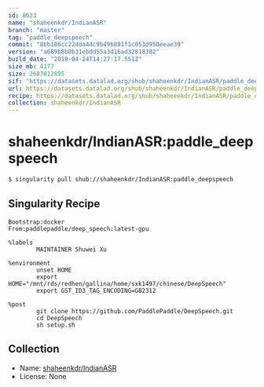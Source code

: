```yaml
---
id: 8623
name: "shaheenkdr/IndianASR"
branch: "master"
tag: "paddle_deepspeech"
commit: "8bb186cc22dda44c9b49b881f1c053d950eeae39"
version: "a689b8b0b31ebdd55a3d16ad32818382"
build_date: "2019-04-24T14:27:17.551Z"
size_mb: 4177
size: 2687012895
sif: "https://datasets.datalad.org/shub/shaheenkdr/IndianASR/paddle_deepspeech/2019-04-24-8bb186cc-a689b8b0/a689b8b0b31ebdd55a3d16ad32818382.simg"
url: https://datasets.datalad.org/shub/shaheenkdr/IndianASR/paddle_deepspeech/2019-04-24-8bb186cc-a689b8b0/
recipe: https://datasets.datalad.org/shub/shaheenkdr/IndianASR/paddle_deepspeech/2019-04-24-8bb186cc-a689b8b0/Singularity
collection: shaheenkdr/IndianASR
---
```


# shaheenkdr/IndianASR:paddle_deepspeech

```bash
$ singularity pull shub://shaheenkdr/IndianASR:paddle_deepspeech
```

## Singularity Recipe

```singularity
Bootstrap:docker 
From:paddlepaddle/deep_speech:latest-gpu

%labels
        MAINTAINER Shuwei Xu

%environment
        unset HOME
        export HOME="/mnt/rds/redhen/gallina/home/sxk1497/chinese/DeepSpeech"
        export GST_ID3_TAG_ENCODING=GB2312

%post
        git clone https://github.com/PaddlePaddle/DeepSpeech.git
        cd DeepSpeech
        sh setup.sh
```

## Collection

 - Name: [shaheenkdr/IndianASR](https://github.com/shaheenkdr/IndianASR)
 - License: None

